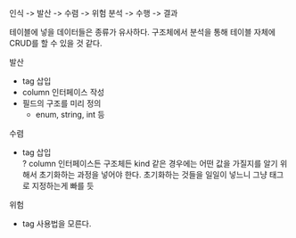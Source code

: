 인식 -> 발산 -> 수렴 -> 위험 분석 -> 수행 -> 결과

테이블에 넣을 데이터들은 종류가 유사하다.
구조체에서 분석을 통해 테이블 자체에 CRUD를 할 수 있을 것 같다.

발산
- tag 삽입
- column 인터페이스 작성
- 필드의 구조를 미리 정의
  - enum, string, int 등

수렴
- tag 삽입  
? column 인터페이스든 구조체든 kind 같은 경우에는 어떤 값을 가질지를 알기 위해서 초기화하는 과정을 넣어야 한다.
초기화하는 것들을 일일이 넣느니 그냥 태그로 지정하는게 빠를 듯

위험
- tag 사용법을 모른다.